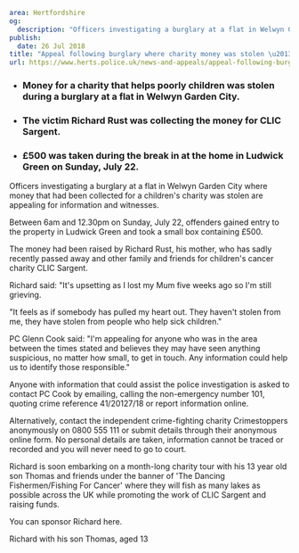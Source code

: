 ```yaml
area: Hertfordshire
og:
  description: "Officers investigating a burglary at a flat in Welwyn Garden City where money that had been collected for a children\u2019s charity was stolen are appealing for information and witnesses."
publish:
  date: 26 Jul 2018
title: "Appeal following burglary where charity money was stolen \u2013 Welwyn Garden City"
url: https://www.herts.police.uk/news-and-appeals/appeal-following-burglary-where-charity-money-was-stolen-welwyngardencity-0555B
```

* ### Money for a charity that helps poorly children was stolen during a burglary at a flat in Welwyn Garden City.

 * ### The victim Richard Rust was collecting the money for CLIC Sargent.

 * ### £500 was taken during the break in at the home in Ludwick Green on Sunday, July 22.

Officers investigating a burglary at a flat in Welwyn Garden City where money that had been collected for a children's charity was stolen are appealing for information and witnesses.

Between 6am and 12.30pm on Sunday, July 22, offenders gained entry to the property in Ludwick Green and took a small box containing £500.

The money had been raised by Richard Rust, his mother, who has sadly recently passed away and other family and friends for children's cancer charity CLIC Sargent.

Richard said: "It's upsetting as I lost my Mum five weeks ago so I'm still grieving.

"It feels as if somebody has pulled my heart out. They haven't stolen from me, they have stolen from people who help sick children."

PC Glenn Cook said: "I'm appealing for anyone who was in the area between the times stated and believes they may have seen anything suspicious, no matter how small, to get in touch. Any information could help us to identify those responsible."

Anyone with information that could assist the police investigation is asked to contact PC Cook by emailing, calling the non-emergency number 101, quoting crime reference 41/20127/18 or report information online.

Alternatively, contact the independent crime-fighting charity Crimestoppers anonymously on 0800 555 111 or submit details through their anonymous online form. No personal details are taken, information cannot be traced or recorded and you will never need to go to court.

Richard is soon embarking on a month-long charity tour with his 13 year old son Thomas and friends under the banner of 'The Dancing Fishermen/Fishing For Cancer' where they will fish as many lakes as possible across the UK while promoting the work of CLIC Sargent and raising funds.

You can sponsor Richard here.

Richard with his son Thomas, aged 13
